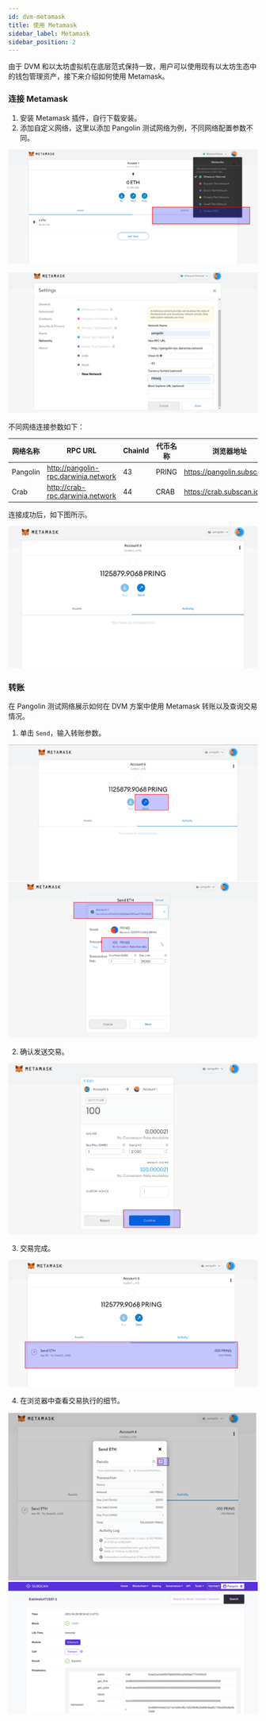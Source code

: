 ```yaml
---
id: dvm-metamask
title: 使用 Metamask
sidebar_label: Metamask
sidebar_position: 2
---
```


由于 DVM 和以太坊虚拟机在底层范式保持一致，用户可以使用现有以太坊生态中的钱包管理资产，接下来介绍如何使用 Metamask。

### 连接 Metamask

1. 安装 Metamask 插件，自行下载安装。
2. 添加自定义网络，这里以添加 Pangolin 测试网络为例，不同网络配置参数不同。

![dvm](../../assets/dvm/metamask/m0.png)

![dvm](../../assets/dvm/metamask/m1.png)

不同网络连接参数如下：

| 网络名称   | RPC URL                             | ChainId | 代币名称 | 浏览器地址 |
| ---------| ------------------------------------ | -------| --------|---------- |
| Pangolin | http://pangolin-rpc.darwinia.network | 43     | PRING   | https://pangolin.subscan.io/ |
| Crab     | http://crab-rpc.darwinia.network     | 44     | CRAB   | https://crab.subscan.io/      |   

连接成功后，如下图所示。

![dvm](../../assets/dvm/metamask/m2.png)

### 转账

在 Pangolin 测试网络展示如何在 DVM 方案中使用 Metamask 转账以及查询交易情况。

1. 单击 `Send`，输入转账参数。 

![dvm](../../assets/dvm/metamask/m3.png)
![dvm](../../assets/dvm/metamask/m4.png)

2. 确认发送交易。

![dvm](../../assets/dvm/metamask/m5.png)

3. 交易完成。

![dvm](../../assets/dvm/metamask/m6.png)

4. 在浏览器中查看交易执行的细节。

![dvm](../../assets/dvm/metamask/m7.png)
![dvm](../../assets/dvm/metamask/m8.png)
